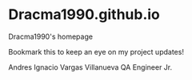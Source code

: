 # Dracma1990.github.io

Dracma1990's homepage

Bookmark this to keep an eye on my project updates!


Andres Ignacio Vargas Villanueva
QA Engineer Jr.

